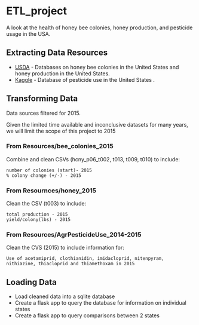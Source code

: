 # ETL_project

A look at the health of honey bee colonies, honey production, and pesticide usage in the USA.

## Extracting Data Resources 
* [USDA](https://www.nass.usda.gov/Surveys/Guide_to_NASS_Surveys/Bee_and_Honey/) - Databases on honey bee colonies in the United States and honey production in the United States. 
* [Kaggle](https://www.kaggle.com/usgs/pesticide-use/version/1) - Database of pesticide use in the United States .

## Transforming Data

Data sources filtered for 2015.

Given the limited time available and inconclusive datasets for many years, we will limit the scope of this project to 2015


### From Resources/bee_colonies_2015

Combine and clean CSVs (hcny_p06_t002, t013, t009, t010) to include:
```
number of colonies (start)- 2015
% colony change (+/-) - 2015
```


### From Resournces/honey_2015

Clean the CSV (t003) to include:
```
total production - 2015
yield/colony(lbs) - 2015
```


### From Resources/AgrPesticideUse_2014-2015

Clean the CVS (2015) to include information for:
```
Use of acetamiprid, clothianidin, imidacloprid, nitenpyram, nithiazine, thiacloprid and thiamethoxam in 2015
```    

## Loading Data 

* Load cleaned data into a sqlite database
* Create a flask app to query the database for information on individual states 
* Create a flask app to query comparisons between 2 states
